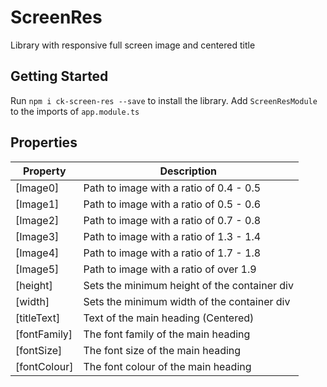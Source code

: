 # ScreenRes

Library with responsive full screen image and centered title

## Getting Started

Run `npm i ck-screen-res --save` to install the library.
Add `ScreenResModule` to the imports of `app.module.ts` 
## Properties
|Property |Description                                  |
|---------|---------------------------------------------|
|[Image0] |Path to image with a ratio of 0.4 - 0.5      |
|[Image1] |Path to image with a ratio of 0.5 - 0.6      |
|[Image2] |Path to image with a ratio of 0.7 - 0.8      |
|[Image3] |Path to image with a ratio of 1.3 - 1.4      |
|[Image4] |Path to image with a ratio of 1.7 - 1.8      |
|[Image5] |Path to image with a ratio of over  1.9      |
|[height] |Sets the minimum height of the container div |
|[width] |Sets the minimum width of the container div   |
|[titleText] |Text of the main heading (Centered)   |
|[fontFamily] |The font family of the main heading   |
|[fontSize] |The font size of the main heading   |
|[fontColour] |The font colour of the main heading   |
